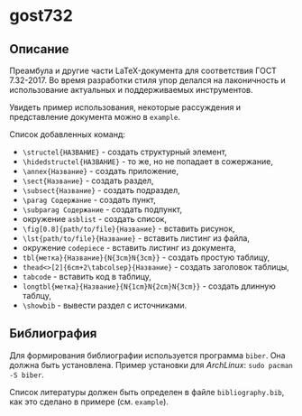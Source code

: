# gost732

## Описание

Преамбула и другие части LaTeX-документа для соответствия ГОСТ
7.32-2017. Во время разработки стиля упор делался на лаконичность и
использование актуальных и поддерживаемых инструментов.

Увидеть пример использования, некоторые рассуждения и представление
документа можно в `example`.

Список добавленных команд:

- `\structel{НАЗВАНИЕ}` - создать структурный элемент,
- `\hidedstructel{НАЗВАНИЕ}` - то же, но не попадает в сожержание,
- `\annex{Название}` - создать приложение,
- `\sect{Название}` - создать раздел,
- `\subsect{Название}` - создать подраздел,
- `\parag Содержание` - создать пункт,
- `\subparag Содержание` - создать подпункт,
- окружение `asblist` - создать список,
- `\fig[0.8]{path/to/file}{Название}` - вставить рисунок,
- `\lst{path/to/file}{Название}` - вставить листинг из файла,
- окружение `codepiece` - вставить листинг из документа,
- `tbl{метка}{Название}{N{3cm}N{3cm}}` - создать простую таблицу,
- `thead<>[2]{6cm+2\tabcolsep}{Название}` - создать заголовок таблицы,
- `tabcode` - вставить код в таблицу,
- `longtbl{метка}{Название}{N{1cm}N{2cm}N{3cm}}` - создать длинную таблцу,
- `\showbib` - вывести раздел с источниками.

## Библиография

Для формирования библиографии используется программа `biber`. Она должна быть
установлена. Пример установки для *ArchLinux*: `sudo pacman -S biber`.

Список литературы должен быть определен в файле `bibliography.bib`, как это
сделано в примере (см. `example`).

